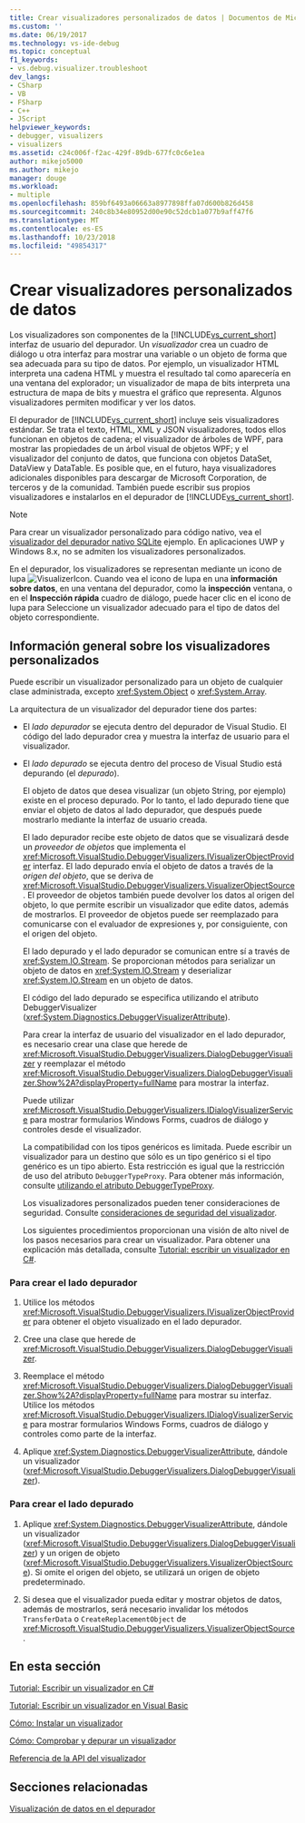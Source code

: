 ```yaml
---
title: Crear visualizadores personalizados de datos | Documentos de Microsoft
ms.custom: ''
ms.date: 06/19/2017
ms.technology: vs-ide-debug
ms.topic: conceptual
f1_keywords:
- vs.debug.visualizer.troubleshoot
dev_langs:
- CSharp
- VB
- FSharp
- C++
- JScript
helpviewer_keywords:
- debugger, visualizers
- visualizers
ms.assetid: c24c006f-f2ac-429f-89db-677fc0c6e1ea
author: mikejo5000
ms.author: mikejo
manager: douge
ms.workload:
- multiple
ms.openlocfilehash: 859bf6493a06663a8977898ffa07d600b826d458
ms.sourcegitcommit: 240c8b34e80952d00e90c52dcb1a077b9aff47f6
ms.translationtype: MT
ms.contentlocale: es-ES
ms.lasthandoff: 10/23/2018
ms.locfileid: "49854317"
---
```

# <a name="create-custom-visualizers-of-data"></a>Crear visualizadores personalizados de datos
 Los visualizadores son componentes de la [!INCLUDE[vs_current_short](../code-quality/includes/vs_current_short_md.md)] interfaz de usuario del depurador. Un *visualizador* crea un cuadro de diálogo u otra interfaz para mostrar una variable o un objeto de forma que sea adecuada para su tipo de datos. Por ejemplo, un visualizador HTML interpreta una cadena HTML y muestra el resultado tal como aparecería en una ventana del explorador; un visualizador de mapa de bits interpreta una estructura de mapa de bits y muestra el gráfico que representa. Algunos visualizadores permiten modificar y ver los datos.

 El depurador de [!INCLUDE[vs_current_short](../code-quality/includes/vs_current_short_md.md)] incluye seis visualizadores estándar. Se trata el texto, HTML, XML y JSON visualizadores, todos ellos funcionan en objetos de cadena; el visualizador de árboles de WPF, para mostrar las propiedades de un árbol visual de objetos WPF; y el visualizador del conjunto de datos, que funciona con objetos DataSet, DataView y DataTable. Es posible que, en el futuro, haya visualizadores adicionales disponibles para descargar de Microsoft Corporation, de terceros y de la comunidad. También puede escribir sus propios visualizadores e instalarlos en el depurador de [!INCLUDE[vs_current_short](../code-quality/includes/vs_current_short_md.md)].

 > [!NOTE]
 > Para crear un visualizador personalizado para código nativo, vea el [visualizador del depurador nativo SQLite](https://github.com/Microsoft/VSSDK-Extensibility-Samples/tree/master/SqliteVisualizer) ejemplo. En aplicaciones UWP y Windows 8.x, no se admiten los visualizadores personalizados.

 En el depurador, los visualizadores se representan mediante un icono de lupa ![VisualizerIcon](../debugger/media/dbg-tips-visualizer-icon.png "icono visualizador"). Cuando vea el icono de lupa en una **información sobre datos**, en una ventana del depurador, como la **inspección** ventana, o en el **Inspección rápida** cuadro de diálogo, puede hacer clic en el icono de lupa para Seleccione un visualizador adecuado para el tipo de datos del objeto correspondiente.

## <a name="overview-of-custom-visualizers"></a>Información general sobre los visualizadores personalizados

Puede escribir un visualizador personalizado para un objeto de cualquier clase administrada, excepto <xref:System.Object> o <xref:System.Array>.  
  
 La arquitectura de un visualizador del depurador tiene dos partes:  
  
- El *lado depurador* se ejecuta dentro del depurador de Visual Studio. El código del lado depurador crea y muestra la interfaz de usuario para el visualizador.  
  
- El *lado depurado* se ejecuta dentro del proceso de Visual Studio está depurando (el *depurado*).  
  
  El objeto de datos que desea visualizar (un objeto String, por ejemplo) existe en el proceso depurado. Por lo tanto, el lado depurado tiene que enviar el objeto de datos al lado depurador, que después puede mostrarlo mediante la interfaz de usuario creada.  
  
  El lado depurador recibe este objeto de datos que se visualizará desde un *proveedor de objetos* que implementa el <xref:Microsoft.VisualStudio.DebuggerVisualizers.IVisualizerObjectProvider> interfaz. El lado depurado envía el objeto de datos a través de la *origen del objeto*, que se deriva de <xref:Microsoft.VisualStudio.DebuggerVisualizers.VisualizerObjectSource>. El proveedor de objetos también puede devolver los datos al origen del objeto, lo que permite escribir un visualizador que edite datos, además de mostrarlos. El proveedor de objetos puede ser reemplazado para comunicarse con el evaluador de expresiones y, por consiguiente, con el origen del objeto.  
  
  El lado depurado y el lado depurador se comunican entre sí a través de <xref:System.IO.Stream>. Se proporcionan métodos para serializar un objeto de datos en <xref:System.IO.Stream> y deserializar <xref:System.IO.Stream> en un objeto de datos.  
  
  El código del lado depurado se especifica utilizando el atributo DebuggerVisualizer (<xref:System.Diagnostics.DebuggerVisualizerAttribute>).  
  
  Para crear la interfaz de usuario del visualizador en el lado depurador, es necesario crear una clase que herede de <xref:Microsoft.VisualStudio.DebuggerVisualizers.DialogDebuggerVisualizer> y reemplazar el método <xref:Microsoft.VisualStudio.DebuggerVisualizers.DialogDebuggerVisualizer.Show%2A?displayProperty=fullName> para mostrar la interfaz.  
  
  Puede utilizar <xref:Microsoft.VisualStudio.DebuggerVisualizers.IDialogVisualizerService> para mostrar formularios Windows Forms, cuadros de diálogo y controles desde el visualizador.  
  
  La compatibilidad con los tipos genéricos es limitada. Puede escribir un visualizador para un destino que sólo es un tipo genérico si el tipo genérico es un tipo abierto. Esta restricción es igual que la restricción de uso del atributo `DebuggerTypeProxy`. Para obtener más información, consulte [utilizando el atributo DebuggerTypeProxy](../debugger/using-debuggertypeproxy-attribute.md).  
  
  Los visualizadores personalizados pueden tener consideraciones de seguridad. Consulte [consideraciones de seguridad del visualizador](../debugger/visualizer-security-considerations.md).  
  
  Los siguientes procedimientos proporcionan una visión de alto nivel de los pasos necesarios para crear un visualizador. Para obtener una explicación más detallada, consulte [Tutorial: escribir un visualizador en C#](../debugger/walkthrough-writing-a-visualizer-in-csharp.md).  
  
### <a name="to-create-the-debugger-side"></a>Para crear el lado depurador  
  
1.  Utilice los métodos <xref:Microsoft.VisualStudio.DebuggerVisualizers.IVisualizerObjectProvider> para obtener el objeto visualizado en el lado depurador.  
  
2.  Cree una clase que herede de <xref:Microsoft.VisualStudio.DebuggerVisualizers.DialogDebuggerVisualizer>.  
  
3.  Reemplace el método <xref:Microsoft.VisualStudio.DebuggerVisualizers.DialogDebuggerVisualizer.Show%2A?displayProperty=fullName> para mostrar su interfaz. Utilice los métodos <xref:Microsoft.VisualStudio.DebuggerVisualizers.IDialogVisualizerService> para mostrar formularios Windows Forms, cuadros de diálogo y controles como parte de la interfaz.  
  
4.  Aplique <xref:System.Diagnostics.DebuggerVisualizerAttribute>, dándole un visualizador (<xref:Microsoft.VisualStudio.DebuggerVisualizers.DialogDebuggerVisualizer>).  
  
### <a name="to-create-the-debuggee-side"></a>Para crear el lado depurado  
  
1.  Aplique <xref:System.Diagnostics.DebuggerVisualizerAttribute>, dándole un visualizador (<xref:Microsoft.VisualStudio.DebuggerVisualizers.DialogDebuggerVisualizer>) y un origen de objeto (<xref:Microsoft.VisualStudio.DebuggerVisualizers.VisualizerObjectSource>). Si omite el origen del objeto, se utilizará un origen de objeto predeterminado.  
  
2.  Si desea que el visualizador pueda editar y mostrar objetos de datos, además de mostrarlos, será necesario invalidar los métodos `TransferData` o `CreateReplacementObject` de <xref:Microsoft.VisualStudio.DebuggerVisualizers.VisualizerObjectSource>.   
  
## <a name="in-this-section"></a>En esta sección
  
 [Tutorial: Escribir un visualizador en C#](../debugger/walkthrough-writing-a-visualizer-in-csharp.md)  

 [Tutorial: Escribir un visualizador en Visual Basic](../debugger/walkthrough-writing-a-visualizer-in-visual-basic.md)  
  
 [Cómo: Instalar un visualizador](../debugger/how-to-install-a-visualizer.md)  
  
 [Cómo: Comprobar y depurar un visualizador](../debugger/how-to-test-and-debug-a-visualizer.md)  
  
 [Referencia de la API del visualizador](../debugger/visualizer-api-reference.md)  
  
## <a name="related-sections"></a>Secciones relacionadas  
 [Visualización de datos en el depurador](../debugger/viewing-data-in-the-debugger.md)